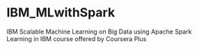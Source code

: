 # IBM_MLwithSpark
IBM Scalable Machine Learning on Big Data using Apache Spark  
Learning in IBM course offered by Coursera Plus
